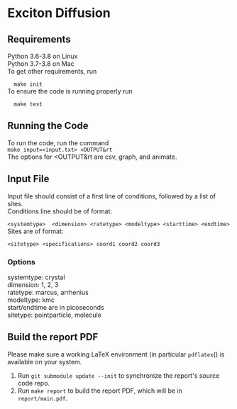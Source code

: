 # Exciton Diffusion

## Requirements
<p>
Python 3.6-3.8 on Linux <br>
Python 3.7-3.8 on Mac <br>
To get other requirements, run <br>
<code>
  make init
</code>
To ensure the code is running properly run <br>
<code>
  make test
</code>
</p>

## Running the Code
<p>
To run the code, run the command
<code>
make input=&ltinput.txt&gt &ltOUTPUT&rt
</code>
The options for &ltOUTPUT&rt are csv, graph, and animate.
</p>

## Input File
<p>
Input file should consist of a first line of conditions, followed by a list of sites.<br>
Conditions line should be of format:<br>
<code>
&ltsystemtype&gt  &ltdimension&gt &ltratetype&gt &ltmodeltype&gt &ltstarttime&gt &ltendtime&gt
</code>
Sites are of format:<br>
<code>
&ltsitetype&gt &ltspecifications&gt coord1 coord2 coord3
</code>

</p>

### Options
<p>
systemtype: crystal <br>
dimension: 1, 2, 3 <br>
ratetype: marcus, arrhenius <br>
modeltype: kmc <br>
start/endtime are in picoseconds <br>
sitetype: pointparticle, molecule


## Build the report PDF
Please make sure a working LaTeX environment (in particular `pdflatex`() is available on your system.

1. Run `git submodule update --init` to synchronize the report's source code repo.
2. Run `make report` to build the report PDF, which will be in `report/main.pdf`.
